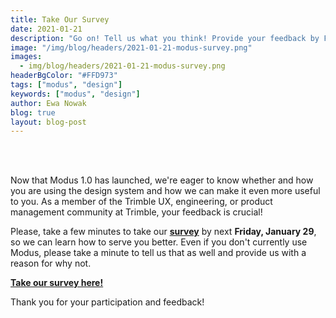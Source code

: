 ```yaml
---
title: Take Our Survey
date: 2021-01-21
description: "Go on! Tell us what you think! Provide your feedback by Friday, January 29. "
image: "/img/blog/headers/2021-01-21-modus-survey.png"
images:
  - img/blog/headers/2021-01-21-modus-survey.png
headerBgColor: "#FFD973"
tags: ["modus", "design"]
keywords: ["modus", "design"]
author: Ewa Nowak
blog: true
layout: blog-post
---
```


<br><br>

Now that Modus 1.0 has launched, we're eager to know whether and how you are using the design system and how we can make it even more useful to you. As a member of the Trimble UX, engineering, or product management community at Trimble, your feedback is crucial!

Please, take a few minutes to take our **[survey](https://forms.gle/jxQ68GmFLxcK9TVf9)** by next **Friday, January 29**, so we can learn how to serve you better. Even if you don't currently use Modus, please take a minute to tell us that as well and provide us with a reason for why not.

**[Take our survey here!](https://forms.gle/jxQ68GmFLxcK9TVf9)**

Thank you for your participation and feedback!
